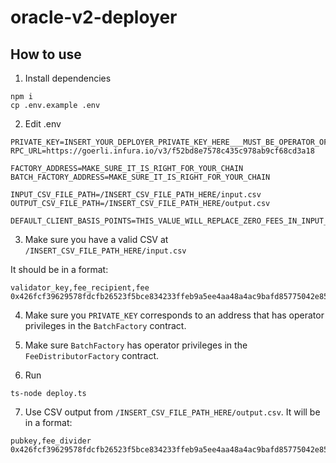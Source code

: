 # oracle-v2-deployer

## How to use

1. Install dependencies
```shell
npm i
cp .env.example .env
```

2. Edit .env

```
PRIVATE_KEY=INSERT_YOUR_DEPLOYER_PRIVATE_KEY_HERE___MUST_BE_OPERATOR_OF_BATCH_FACTORY
RPC_URL=https://goerli.infura.io/v3/f52bd8e7578c435c978ab9cf68cd3a18

FACTORY_ADDRESS=MAKE_SURE_IT_IS_RIGHT_FOR_YOUR_CHAIN
BATCH_FACTORY_ADDRESS=MAKE_SURE_IT_IS_RIGHT_FOR_YOUR_CHAIN

INPUT_CSV_FILE_PATH=/INSERT_CSV_FILE_PATH_HERE/input.csv
OUTPUT_CSV_FILE_PATH=/INSERT_CSV_FILE_PATH_HERE/output.csv

DEFAULT_CLIENT_BASIS_POINTS=THIS_VALUE_WILL_REPLACE_ZERO_FEES_IN_INPUT_CSV_FILE
```

3. Make sure you have a valid CSV at `/INSERT_CSV_FILE_PATH_HERE/input.csv`

It should be in a format:
```
validator_key,fee_recipient,fee
0x426fcf39629578fdcfb26523f5bce834233ffeb9a5ee4aa48a4ac9bafd85775042e859823696ef61080b6d298e124221,0x42282481aecaf41b93289153a219ba4222699f42,0.15
```

4. Make sure you `PRIVATE_KEY` corresponds to an address that has operator privileges in the `BatchFactory` contract.


5. Make sure `BatchFactory` has operator privileges in the `FeeDistributorFactory` contract.


6. Run
```shell
ts-node deploy.ts
```

7. Use CSV output from `/INSERT_CSV_FILE_PATH_HERE/output.csv`. It will be in a format:

```
pubkey,fee_divider
0x426fcf39629578fdcfb26523f5bce834233ffeb9a5ee4aa48a4ac9bafd85775042e859823696ef61080b6d298e124221,0x7354442cC168Bfa42f1dbd61518718a7322942d7
```
